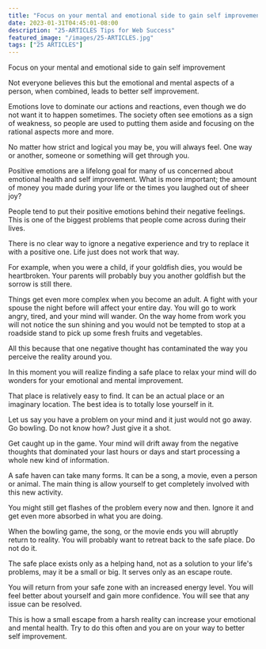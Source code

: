 ```yaml
---
title: "Focus on your mental and emotional side to gain self improvement"
date: 2023-01-31T04:45:01-08:00
description: "25-ARTICLES Tips for Web Success"
featured_image: "/images/25-ARTICLES.jpg"
tags: ["25 ARTICLES"]
---
```


Focus on your mental and emotional side to gain self improvement


Not everyone believes this but the emotional and mental aspects of a person, when combined, leads to better self improvement. 

Emotions love to dominate our actions and reactions, even though we do not want it to happen sometimes. The society often see emotions as a sign of weakness, so people are used to putting them aside and focusing on the rational aspects more and more. 

No matter how strict and logical you may be, you will always feel. One way or another, someone or something will get through you.

Positive emotions are a lifelong goal for many of us concerned about emotional health and self improvement. What is more important; the amount of money you made during your life or the times you laughed out of sheer joy? 

People tend to put their positive emotions behind their negative feelings. This is one of the biggest problems that people come across during their lives. 

There is no clear way to ignore a negative experience and try to replace it with a positive one. Life just does not work that way.

For example, when you were a child, if your goldfish dies, you would be heartbroken. Your parents will probably buy you another goldfish but the sorrow is still there. 

Things get even more complex when you become an adult. A fight with your spouse the night before will affect your entire day. You will go to work angry, tired, and your mind will wander. On the way home from work you will not notice the sun shining and you would not be tempted to stop at a roadside stand to pick up some fresh fruits and vegetables. 

All this because that one negative thought has contaminated the way you perceive the reality around you.

In this moment you will realize finding a safe place to relax your mind will do wonders for your emotional and mental improvement.

That place is relatively easy to find. It can be an actual place or an imaginary location. The best idea is to totally lose yourself in it. 

Let us say you have a problem on your mind and it just would not go away. Go bowling. Do not know how? Just give it a shot. 

Get caught up in the game. Your mind will drift away from the negative thoughts that dominated your last hours or days and start processing a whole new kind of information.

A safe haven can take many forms. It can be a song, a movie, even a person or animal. The main thing is allow yourself to get completely involved with this new activity. 

You might still get flashes of the problem every now and then. Ignore it and get even more absorbed in what you are doing.

When the bowling game, the song, or the movie ends you will abruptly return to reality. You will probably want to retreat back to the safe place. Do not do it. 

The safe place exists only as a helping hand, not as a solution to your life's problems, may it be a small or big. It serves only as an escape route. 

You will return from your safe zone with an increased energy level. You will feel better about yourself and gain more confidence. You will see that any issue can be resolved. 

This is how a small escape from a harsh reality can increase your emotional and mental health. Try to do this often and you are on your way to better self improvement. 

